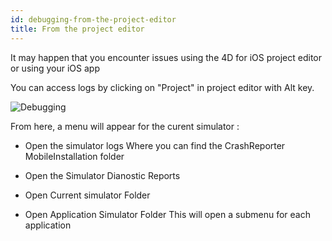 ```yaml
---
id: debugging-from-the-project-editor
title: From the project editor
---
```


It may happen that you encounter issues using the 4D for iOS project editor or using your iOS app

You can access logs by clicking on "Project" in project editor with Alt key.

![Debugging](assets/en/debugging/debug-from-4D-for-iOS.png)

From here, a menu will appear for the curent simulator :


* Open the simulator logs Where you can find the CrashReporter MobileInstallation folder

* Open the Simulator Dianostic Reports


* Open Current simulator Folder

* Open Application Simulator Folder This will open a submenu for each application
